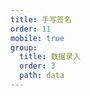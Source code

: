 ```yaml
---
title: 手写签名
order: 11
mobile: true
group:
  title: 数据录入
  order: 3
  path: data
---
```


<code src="../demo/Signature.jsx"></code>
<API src="../src/Signature.tsx"></API>
